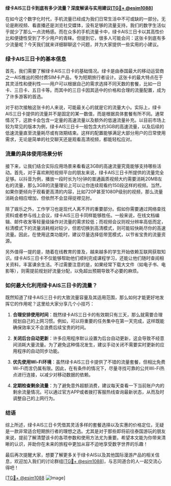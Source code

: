 **绿卡AIS三日卡到底有多少流量？深度解读与实用建议[[TG💪+ @esim1088](https://t.me/s/esim1088)]**

在如今这个数字化时代，手机流量已经成为我们日常生活中不可或缺的一部分。无论是刷视频、看直播还是浏览社交媒体，没有足够的流量支持，我们的数字生活似乎就少了那么一点流畅感。而在众多的手机流量卡中，绿卡AIS三日卡以其高性价比和便捷性受到了不少用户的青睐。但提到它，很多人可能会问：这张卡到底有多少流量呢？今天我们就来详细聊聊这个问题，并为大家提供一些实用的小建议。

### 绿卡AIS三日卡的基本信息

首先，我们需要了解绿卡AIS三日卡的基础情况。绿卡是由泰国最大的移动运营商之一AIS推出的预付费SIM卡产品，专为短期旅行者设计。这张卡的最大特点在于其灵活性和便利性——用户可以根据自己的需求选择不同天数的套餐，比如一日卡、三日卡、五日卡等。而其中的三日卡因其适中的价格和合理的流量配置，成为了许多游客的首选。

对于初次接触这张卡的人来说，可能最关心的就是它的流量大小。实际上，绿卡AIS三日卡提供的流量并不是固定的某一数值，而是根据具体套餐有所不同。通常情况下，这款卡会包含一定量的高速流量以及额外的低速流量补充。以目前市场上较为常见的版本为例，绿卡AIS三日卡一般包含大约3GB的高速流量，以及后续的低速流量直至流量耗尽或有效期结束。这样的配置能够满足大部分用户的日常使用需求，无论是简单的社交聊天还是观看高清视频，都能轻松应对。

### 流量的具体使用场景分析

接下来，让我们结合实际应用场景来看看这3GB的高速流量究竟能够支持哪些活动。首先，对于喜欢刷短视频平台的朋友来说，绿卡AIS三日卡所提供的流量完全足够。以抖音为例，播放一段时长为1分钟的普通画质视频大约需要消耗20MB左右的流量，那么3GB的流量理论上可以让你连续观看约150段这样的视频。当然，如果你更倾向于观看更高清的内容，比如720P甚至1080P级别的视频，那么流量消耗会相应增加，但依然不会显得捉襟见肘。

除了娱乐之外，工作学习也是现代人离不开的重要部分。假如你需要通过网络查找资料或者参与线上会议，绿卡AIS三日卡同样能够胜任。一般来说，在线文档编辑、邮件收发等轻量级操作对流量的需求较低；而视频会议则视分辨率高低而定，标清模式下的流量消耗相对较少，但若切换到高清模式，则可能较快耗尽你的高速流量。因此，在使用这类功能时，建议尽量选择低带宽模式，以节省宝贵的流量资源。

另外值得一提的是，随着在线教育的普及，越来越多的学生开始依赖互联网获取知识。绿卡AIS三日卡不仅能够帮助他们顺利完成课程学习，还能让他们随时查阅相关资料，丰富课余生活。不过需要注意的是，如果经常下载大文件（如电子书、电影等），则需提前规划好流量分配，以免超出预期导致不必要的麻烦。

### 如何最大化利用绿卡AIS三日卡的流量？

既然知道了绿卡AIS三日卡的大致流量容量及其适用范围，那么如何才能更好地发挥它的作用呢？这里给大家分享几个小技巧：

1. **合理安排使用时间**：既然绿卡AIS三日卡的有效期只有三天，那么就需要合理规划自己的上网习惯。例如，可以将重要的任务集中在第一天完成，这样既能确保效率又不会浪费后续宝贵的时间。
   
2. **关闭后台自动更新**：许多应用程序默认设置为后台自动更新，这会导致不经意间消耗大量流量。为了避免这种情况发生，建议手动关闭不需要实时更新的应用程序的自动同步功能。
   
3. **优先使用Wi-Fi环境**：虽然绿卡AIS三日卡提供了不错的流量套餐，但相比免费Wi-Fi而言仍属有限。因此，在有条件的情况下，尽量寻找可靠的公共Wi-Fi热点进行连接，以减少对移动数据的依赖。
   
4. **定期检查剩余流量**：为了避免意外超额消费，建议每天查看一下当前账户内的剩余流量情况。可以通过官方APP或者拨打客服热线查询最新状态，从而及时调整自己的上网行为。

### 结语

综上所述，绿卡AIS三日卡凭借其灵活多样的套餐选择以及实惠的价格定位，无疑是一款非常适合短期旅行者的理想之选。尤其是对于那些即将前往泰国游玩的朋友来说，提前了解清楚该卡的各项参数和使用方法尤为重要。希望本文能为你带来清晰的认识，并助你在未来的旅程中更加从容不迫地享受数字世界的乐趣！

最后再次提醒大家，想要了解更多关于绿卡AIS以及其他国际漫游产品的相关信息，欢迎加入我们的讨论群组[[TG💪+ @esim1088](https://t.me/s/esim1088)]，与志同道合的人一起交流心得吧！

[[TG💪+ @esim1088](https://t.me/s/esim1088) ![Image](https://i.postimg.cc/4NQfJmqS/Snipaste-2025-05-13-00-14-12.png)]
